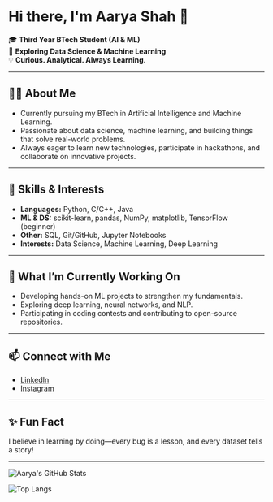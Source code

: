 # Hi there, I'm Aarya Shah 👋

🎓 **Third Year BTech Student (AI & ML)**  
🔎 **Exploring Data Science & Machine Learning**  
💡 **Curious. Analytical. Always Learning.**

---

## 🧑‍💻 About Me

- Currently pursuing my BTech in Artificial Intelligence and Machine Learning.
- Passionate about data science, machine learning, and building things that solve real-world problems.
- Always eager to learn new technologies, participate in hackathons, and collaborate on innovative projects.

---

## 🚀 Skills & Interests

- **Languages:** Python, C/C++, Java
- **ML & DS:** scikit-learn, pandas, NumPy, matplotlib, TensorFlow (beginner)
- **Other:** SQL, Git/GitHub, Jupyter Notebooks
- **Interests:** Data Science, Machine Learning, Deep Learning

---

## 🌱 What I’m Currently Working On

- Developing hands-on ML projects to strengthen my fundamentals.
- Exploring deep learning, neural networks, and NLP.
- Participating in coding contests and contributing to open-source repositories.

---

## 📫 Connect with Me

- [LinkedIn](https://www.linkedin.com/in/aarya-shah-146398283)
- [Instagram](https://www.instagram.com/aaryashah0406/)

---

## ✨ Fun Fact

I believe in learning by doing—every bug is a lesson, and every dataset tells a story!

---

![Aarya's GitHub Stats](https://github-readme-stats.vercel.app/api?username=shahaarya465&show_icons=true&theme=radical)

![Top Langs](https://github-readme-stats.vercel.app/api/top-langs/?username=shahaarya465&layout=compact&theme=radical)
